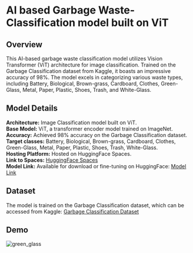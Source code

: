 # AI based Garbage Waste-Classification model built on ViT
## Overview
This AI-based garbage waste classification model utilizes Vision Transformer (ViT) architecture for image classification. Trained on the Garbage Classification dataset from Kaggle, it boasts an impressive accuracy of 98%. The model excels in categorizing various waste types, including Battery, Biological, Brown-grass, Cardboard, Clothes, Green-Glass, Metal, Paper, Plastic, Shoes, Trash, and White-Glass.<br>
## Model Details
**Architecture:** Image Classification model built on ViT.<br>
**Base Model:**  ViT, a transformer encoder model trained on ImageNet.<br> 
**Accuracy:** Achieved 98% accuracy on the Garbage Classification dataset.<br>
**Target classes:** Battery, Biological, Brown-grass, Cardboard, Clothes, Green-Glass, Metal, Paper, Plastic, Shoes, Trash, White-Glass.<br>
**Hosting Platform:** Hosted on HuggingFace Spaces.<br>
**Link to Spaces:** [HuggingFace Spaces](https://huggingface.co/spaces/watersplash/waste-classification)<br>
**Model Link:** Available for download or fine-tuning on HuggingFace: [Model Link](https://huggingface.co/watersplash/waste-classification)<br>
## Dataset
The model is trained on the Garbage Classification dataset, which can be accessed from Kaggle: [Garbage Classification Dataset](https://www.kaggle.com/datasets/mostafaabla/garbage-classification)<br>
## Demo
![green_glass](https://github.com/KomaliValluru/waste-classification/assets/30693331/87a9f1af-db9b-4de4-bb26-6129a04a0d9d)
